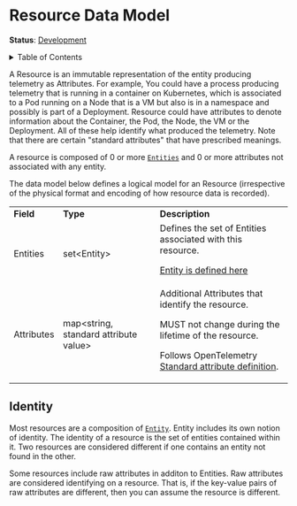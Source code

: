 # Resource Data Model

**Status**: [Development](../document-status.md)

<details>
<summary>Table of Contents</summary>

<!-- toc -->

- [Identity](#identity)

<!-- tocstop -->

</details>

A Resource is an immutable representation of the entity producing telemetry as
Attributes. For example, You could have a process producing telemetry that is
running in a container on Kubernetes, which is associated to a Pod running on a
Node that is a VM but also is in a namespace and possibly is part of a
Deployment. Resource could have attributes to denote information about the
Container, the Pod, the Node, the VM or the Deployment. All of these help
identify what produced the telemetry. Note that there are certain "standard
attributes" that have prescribed meanings.

A resource is composed of 0 or more [`Entities`](../entities/README.md) and 0
or more attributes not associated with any entity.

The data model below defines a logical model for an Resource (irrespective of the physical format and encoding of how resource data is recorded).

<table>
   <tr>
    <td><strong>Field</strong>
    </td>
    <td><strong>Type</strong>
    </td>
    <td><strong>Description</strong>
    </td>
   </tr>
   <tr>
    <td>Entities
    </td>
    <td>set&lt;Entity&gt;
    </td>
    <td>Defines the set of Entities associated with this resource.
    <p><a href="../entities/data-model.md#entity-data-model">Entity is defined
    here</a>
    </td>
   </tr>
   <tr>
    <td>Attributes
    </td>
    <td>map&lt;string, standard attribute value&gt;
    </td>
    <td>Additional Attributes that identify the resource.
<p>
MUST not change during the lifetime of the resource.
<p>
Follows OpenTelemetry <a
href="../../specification/common/README.md#standard-attribute">Standard
attribute definition</a>.
    </td>
   </tr>
</table>

## Identity

Most resources are a composition of [`Entity`](../entities/data-model.md).
Entity includes its own notion of identity. The identity of a resource is
the set of entities contained within it. Two resources are considered
different if one contains an entity not found in the other.

Some resources include raw attributes in additon to Entities. Raw attributes are
considered identifying on a resource. That is, if the key-value pairs of
raw attributes are different, then you can assume the resource is different.
